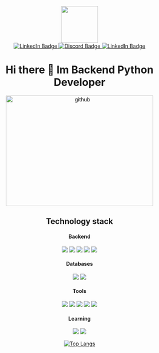 <div id="header" align="center">
    <img src="https://media.giphy.com/media/IWiAPmq1HS9QZRu8PT/giphy-downsized-large.gif" width="100"/>
</div>
<div id="badges" align="center">
    <a href="https://t.me/futhep">
      <img src="https://img.shields.io/badge/telegram-blue?logo=telegram&logoColor=white&style=for-the-badge" alt="LinkedIn Badge"/>
    </a>
    <a href="https://discordapp.com/users/450385665830420500/">
      <img src="https://img.shields.io/badge/discord-magenta?logo=discord&logoColor=white&style=for-the-badge" alt="Discord Badge"/>
    </a>
    <a href="https://www.linkedin.com/in/mikhail-podbereznikov-0bb040225/">
      <img src="https://img.shields.io/badge/LinkedIn-blue?style=for-the-badge&logo=linkedin&logoColor=white" alt="LinkedIn Badge"/>
    </a>
</div>

<h1 align="center">Hi there 👋 Im Backend Python Developer</h1>
<div align="center">
    <div>
      <img src="https://i.postimg.cc/Pxps60rb/github.png" alt="github" width="400" height="300"/>
    </div>
    <div>
        <h2>Technology stack</h2>
        <h4> Backend </h4>
        <img src="https://img.shields.io/badge/python-blue?style=for-the-badge&logo=python&logoColor=white"/>
        <img src="https://img.shields.io/badge/django-green?style=for-the-badge&logo=django&logoColor=white"/>
        <img src="https://img.shields.io/badge/DRF-blue?style=for-the-badge&logo=django&logoColor=white"/>
        <img src="https://img.shields.io/badge/Celery-orange?style=for-the-badge&logo=Celery&logoColor=white"/>
        <img src="https://img.shields.io/badge/pytest-yellow?style=for-the-badge&logo=pytest&logoColor=white"/>
        <h4> Databases </h4>
        <img src="https://img.shields.io/badge/Redis-orange?style=for-the-badge&logo=Redis&logoColor=white"/>
        <img src="https://img.shields.io/badge/PostgreSQL-gray?style=for-the-badge&logo=PostgreSQL&logoColor=white"/>
        <h4> Tools </h4>
        <img src="https://img.shields.io/badge/Linux-gray?style=for-the-badge&logo=Linux&logoColor=white"/>
        <img src="https://img.shields.io/badge/docker-blue?style=for-the-badge&logo=docker&logoColor=white"/>
        <img src="https://img.shields.io/badge/postman-orange?style=for-the-badge&logo=postman&logoColor=white"/>
        <img src="https://img.shields.io/badge/github-grey?style=for-the-badge&logo=github&logoColor=white"/>
        <img src="https://img.shields.io/badge/gitlab-orange?style=for-the-badge&logo=gitlab&logoColor=white"/>
        <h4> Learning </h4>
        <img src="https://img.shields.io/badge/typescript-yellow?style=for-the-badge&logo=typescript&logoColor=white"/>
        <img src="https://img.shields.io/badge/react-green?style=for-the-badge&logo=react&logoColor=white"/>
    </div>

[![Top Langs](https://github-readme-stats.vercel.app/api/top-langs/?username=MikhailDmitrievDev&layout=compact&theme=vision-friendly-dark)](https://github.com/anuraghazra/github-readme-stats)

</div>
